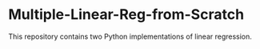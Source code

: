 # Multiple-Linear-Reg-from-Scratch
This repository contains two Python implementations of linear regression.
